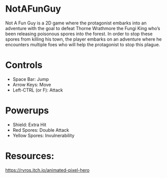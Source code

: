 # NotAFunGuy
Not A Fun Guy is a 2D game where the protagonist embarks into an adventure with the goal to defeat Thorne Wrathmore the Fungi King who’s been releasing poisonous spores into the forest. In order to stop these spores from killing his town, the player embarks on an adventure where he encounters multiple foes who will help the protagonist to stop this plague.

# Controls
- Space Bar: Jump
- Arrow Keys: Move
- Left-CTRL (or F): Attack

# Powerups
- Shield: Extra Hit
- Red Spores: Double Attack
- Yellow Spores: Invulnerability

# Resources:
https://rvros.itch.io/animated-pixel-hero
